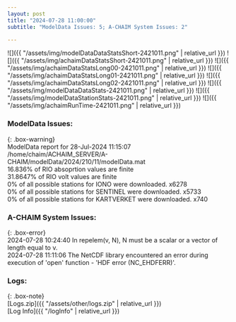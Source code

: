 ```yaml
---
layout: post
title: "2024-07-28 11:00:00"
subtitle: "ModelData Issues: 5; A-CHAIM System Issues: 2"

---
```


![]({{ "/assets/img/modelDataDataStatsShort-2421011.png" | relative_url }})
![]({{ "/assets/img/achaimDataStatsShort-2421011.png" | relative_url }})
![]({{ "/assets/img/achaimDataStatsLong00-2421011.png" | relative_url }})
![]({{ "/assets/img/achaimDataStatsLong01-2421011.png" | relative_url }})
![]({{ "/assets/img/achaimDataStatsLong02-2421011.png" | relative_url }})
![]({{ "/assets/img/modelDataDataStats-2421011.png" | relative_url }})
![]({{ "/assets/img/modelDataStationStats-2421011.png" | relative_url }})
![]({{ "/assets/img/achaimRunTime-2421011.png" | relative_url }})


### ModelData Issues:  
  
{: .box-warning}  
 ModelData report for 28-Jul-2024 11:15:07   
 /home/chaim/ACHAIM_SERVER/A-CHAIM/modelData/2024/210/11/modelData.mat   
 16.836% of RIO absoprtion values are finite   
 31.8647% of RIO volt values are finite   
 0% of all possible stations for IONO were downloaded. x6278   
 0% of all possible stations for SENTINEL were downloaded. x5733   
 0% of all possible stations for KARTVERKET were downloaded. x740   
  
### A-CHAIM System Issues:  
  
{: .box-error}  
2024-07-28 10:24:40 In repelem(v, N), N must be a scalar or a vector of length equal to v.  
2024-07-28 11:11:06 The NetCDF library encountered an error during execution of 'open' function - 'HDF error (NC_EHDFERR)'.  

### Logs:  
  
{: .box-note}  
[Logs.zip]({{ "/assets/other/logs.zip" | relative_url }})  
[Log Info]({{ "/logInfo" | relative_url }})  
